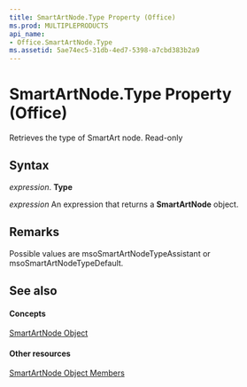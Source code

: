 ```yaml
---
title: SmartArtNode.Type Property (Office)
ms.prod: MULTIPLEPRODUCTS
api_name:
- Office.SmartArtNode.Type
ms.assetid: 5ae74ec5-31db-4ed7-5398-a7cbd383b2a9
---
```



# SmartArtNode.Type Property (Office)

Retrieves the type of SmartArt node. Read-only


## Syntax

 _expression_. **Type**

 _expression_ An expression that returns a **SmartArtNode** object.


## Remarks

Possible values are msoSmartArtNodeTypeAssistant or msoSmartArtNodeTypeDefault.


## See also


#### Concepts


[SmartArtNode Object](smartartnode-object-office.md)
#### Other resources


[SmartArtNode Object Members](smartartnode-members-office.md)

